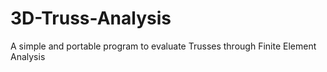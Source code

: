 # 3D-Truss-Analysis
A simple and portable program to evaluate Trusses through Finite Element Analysis
